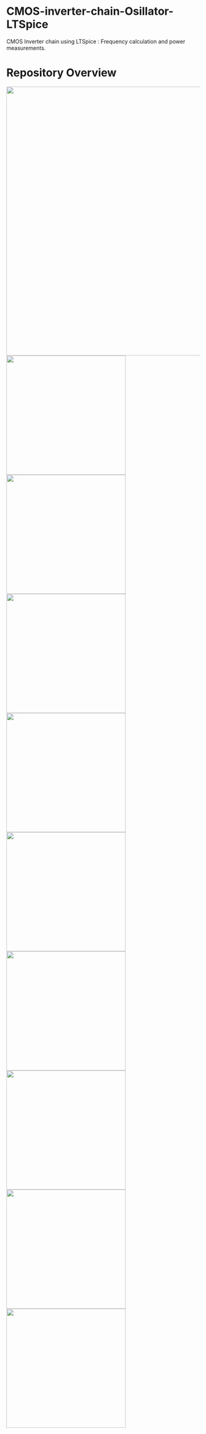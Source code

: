 # CMOS-inverter-chain-Osillator-LTSpice
CMOS Inverter chain using LTSpice : Frequency calculation and power measurements.

# Repository Overview


<img src="https://github.com/KushalVenX/CMOS-inverter-chain-Oscillator-LTSpice/blob/master/SCRNSHT/crkt%201.8.png" width="700" />  
<img src="https://github.com/KushalVenX/CMOS-inverter-chain-Oscillator-LTSpice/blob/master/SCRNSHT/output1.8.png" width="310" />
<img src="https://github.com/KushalVenX/CMOS-inverter-chain-Oscillator-LTSpice/blob/master/SCRNSHT/output1.8MEASURE.png" width="310" />
<img src="https://github.com/KushalVenX/CMOS-inverter-chain-Oscillator-LTSpice/blob/master/SCRNSHT/output1.8MEASUREFREQ.png" width="310" />
<img src="https://github.com/KushalVenX/CMOS-inverter-chain-Oscillator-LTSpice/blob/master/SCRNSHT/output1.8avgpower.png" width="310" />
<img src="" width="310" />
<img src="" width="310" />
<img src="" width="310" />
<img src="" width="310" />
<img src="" width="310" />

